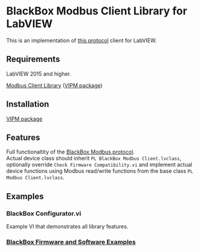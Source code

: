 # BlackBox Modbus Client Library for LabVIEW
This is an implementation of [this protocol](https://github.com/plasmapper/blackbox/tree/main/modbus.md) client for LabVIEW.

## Requirements
LabVIEW 2015 and higher.

[Modbus Client Library](https://github.com/plasmapper/modbus-client-labview) ([VIPM package](https://www.vipm.io/package/plasmapper_lib_pl_modbus_client/))

## Installation
[VIPM package](https://www.vipm.io/package/plasmapper_lib_pl_blackbox_modbus_client/)

## Features
Full functionaltity of the [BlackBox Modbus protocol](https://github.com/plasmapper/blackbox/tree/main/modbus.md).  
Actual device class should inherit `PL BlackBox Modbus Client.lvclass`, optionally override `Check Firmware Compatibility.vi` and implement actual device functions using Modbus read/write functions from the base class `PL Modbus Client.lvclass`.

## Examples
### BlackBox Configurator.vi
Example VI that demonstrates all library features.

### [BlackBox Firmware and Software Examples](https://github.com/plasmapper/blackbox/tree/main/example)
